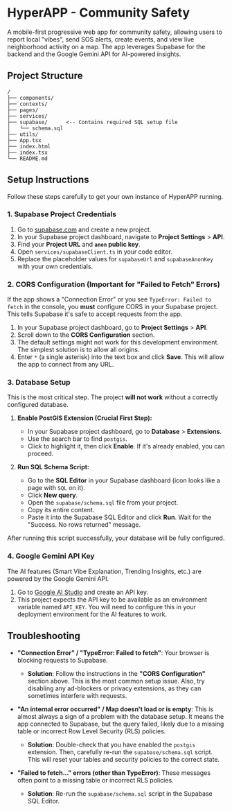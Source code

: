 # HyperAPP - Community Safety

A mobile-first progressive web app for community safety, allowing users to report local "vibes", send SOS alerts, create events, and view live neighborhood activity on a map. The app leverages Supabase for the backend and the Google Gemini API for AI-powered insights.

## Project Structure

```
/
├── components/
├── contexts/
├── pages/
├── services/
├── supabase/      <-- Contains required SQL setup file
│   └── schema.sql
├── utils/
├── App.tsx
├── index.html
├── index.tsx
└── README.md
```

## Setup Instructions

Follow these steps carefully to get your own instance of HyperAPP running.

### 1. Supabase Project Credentials

1.  Go to [supabase.com](https://supabase.com) and create a new project.
2.  In your Supabase project dashboard, navigate to **Project Settings** > **API**.
3.  Find your **Project URL** and **`anon` public key**.
4.  Open `services/supabaseClient.ts` in your code editor.
5.  Replace the placeholder values for `supabaseUrl` and `supabaseAnonKey` with your own credentials.

### 2. CORS Configuration (Important for "Failed to Fetch" Errors)

If the app shows a "Connection Error" or you see `TypeError: Failed to fetch` in the console, you **must** configure CORS in your Supabase project. This tells Supabase it's safe to accept requests from the app.

1.  In your Supabase project dashboard, go to **Project Settings** > **API**.
2.  Scroll down to the **CORS Configuration** section.
3.  The default settings might not work for this development environment. The simplest solution is to allow all origins.
4.  Enter `*` (a single asterisk) into the text box and click **Save**. This will allow the app to connect from any URL.

### 3. Database Setup

This is the most critical step. The project **will not work** without a correctly configured database.

1.  **Enable PostGIS Extension (Crucial First Step):**
    *   In your Supabase project dashboard, go to **Database** > **Extensions**.
    *   Use the search bar to find `postgis`.
    *   Click to highlight it, then click **Enable**. If it's already enabled, you can proceed.

2.  **Run SQL Schema Script:**
    *   Go to the **SQL Editor** in your Supabase dashboard (icon looks like a page with `SQL` on it).
    *   Click **New query**.
    *   Open the `supabase/schema.sql` file from your project.
    *   Copy its entire content.
    *   Paste it into the Supabase SQL Editor and click **Run**. Wait for the "Success. No rows returned" message.

After running this script successfully, your database will be fully configured.

### 4. Google Gemini API Key

The AI features (Smart Vibe Explanation, Trending Insights, etc.) are powered by the Google Gemini API.

1.  Go to [Google AI Studio](https://aistudio.google.com/) and create an API key.
2.  This project expects the API key to be available as an environment variable named `API_KEY`. You will need to configure this in your deployment environment for the AI features to work.

## Troubleshooting

-   **"Connection Error" / "TypeError: Failed to fetch"**: Your browser is blocking requests to Supabase.
    -   **Solution**: Follow the instructions in the **"CORS Configuration"** section above. This is the most common setup issue. Also, try disabling any ad-blockers or privacy extensions, as they can sometimes interfere with requests.

-   **"An internal error occurred" / Map doesn't load or is empty**: This is almost always a sign of a problem with the database setup. It means the app connected to Supabase, but the query failed, likely due to a missing table or incorrect Row Level Security (RLS) policies.
    -   **Solution**: Double-check that you have enabled the `postgis` extension. Then, carefully re-run the `supabase/schema.sql` script. This will reset your tables and security policies to the correct state.

-   **"Failed to fetch..." errors (other than TypeError)**: These messages often point to a missing table or incorrect RLS policies.
    -   **Solution**: Re-run the `supabase/schema.sql` script in the Supabase SQL Editor.
